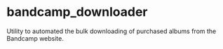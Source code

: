# bandcamp_downloader
Utility to automated the bulk downloading of purchased albums from the Bandcamp website.

